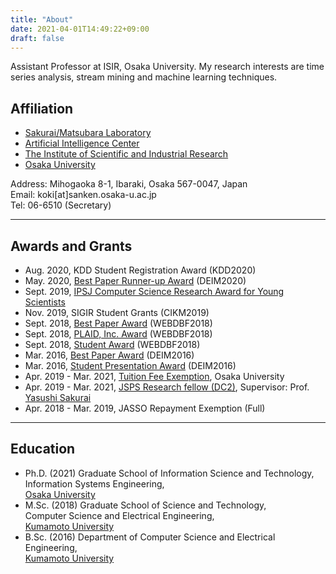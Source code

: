 ```yaml
---
title: "About"
date: 2021-04-01T14:49:22+09:00
draft: false
---
```


Assistant Professor at ISIR, Osaka University.
My research interests are time series analysis,
stream mining and machine learning techniques.

<!-- {{< figure src="/images/tensor_stream.gif" class="center" width="320" height="320" >}} -->

## Affiliation
- [Sakurai/Matsubara Laboratory](https://www.dm.sanken.osaka-u.ac.jp/)
- [Artificial Intelligence Center](
    https://www.sanken.osaka-u.ac.jp/labs/aic/index.html)
- [The Institute of Scientific and Industrial Research](
    https://www.sanken.osaka-u.ac.jp/en/)
- [Osaka University](https://www.osaka-u.ac.jp/en/index.html)  

Address: Mihogaoka 8-1, Ibaraki, Osaka 567-0047, Japan  
Email: koki[at]sanken.osaka-u.ac.jp  
Tel: 06-6510 (Secretary)

- - - 

## Awards and Grants
- Aug. 2020,
    KDD Student Registration Award
    (KDD2020)
- May. 2020,
    [Best Paper Runner-up Award](
        https://db-event.jpn.org/deim2020/post/awards.html)
    (DEIM2020)
- Sept. 2019,
    [IPSJ Computer Science Research Award for Young Scientists](
        https://www.ipsj.or.jp/award/cs-award-2019.html)
- Nov. 2019,
    SIGIR Student Grants
    (CIKM2019)
- Sept. 2018,
    [Best Paper Award](
        https://db-event.jpn.org/webdbf2018/award.html)
    (WEBDBF2018)
- Sept. 2018,
    [PLAID, Inc. Award](
        https://plaid.co.jp/company.html#)
    (WEBDBF2018)
- Sept. 2018,
    [Student Award](
        https://db-event.jpn.org/webdbf2018/award.html)
    (WEBDBF2018)
- Mar. 2016,
    [Best Paper Award](
        https://db-event.jpn.org/deim2016/award.html)
    (DEIM2016)
- Mar. 2016,
    [Student Presentation Award](
        https://db-event.jpn.org/deim2016/award.html)
    (DEIM2016)
- Apr. 2019 - Mar. 2021,
    [Tuition Fee Exemption](
        https://www.osaka-u.ac.jp/en/guide/student/tuition/remission/index.html),
    Osaka University
- Apr. 2019 - Mar. 2021,
    [JSPS Research fellow (DC2)](
        https://www.jsps.go.jp/english/e-pd/index.html),
    Supervisor: Prof. [Yasushi Sakurai](
        http://www.dm.sanken.osaka-u.ac.jp/~yasushi/)
- Apr. 2018 - Mar. 2019,
    JASSO Repayment Exemption (Full)

- - - 

## Education
- Ph.D. (2021)
    Graduate School of Information Science and Technology,  
    Information Systems Engineering,  
    [Osaka University](https://www.ist.osaka-u.ac.jp/english/research/majors/ise/)
- M.Sc. (2018)
    Graduate School of Science and Technology,  
    Computer Science and Electrical Engineering,  
    [Kumamoto University](https://www.fast.kumamoto-u.ac.jp/gsst-en/)
- B.Sc. (2016)
    Department of Computer Science and Electrical Engineering,  
    [Kumamoto University](http://www.cs.kumamoto-u.ac.jp/eng.html)
